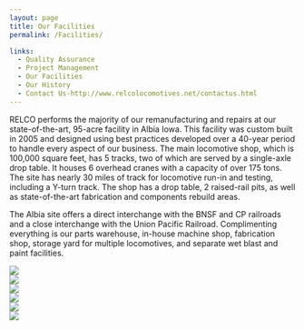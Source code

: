 ```yaml
---
layout: page
title: Our Facilities
permalink: /Facilities/

links:
  - Quality Assurance
  - Project Management
  - Our Facilities
  - Our History
  - Contact Us-http://www.relcolocomotives.net/contactus.html
---
```

RELCO performs the majority of our remanufacturing and repairs at our state-of-the-art, 95-acre facility in Albia Iowa.  This facility was custom built in 2005 and designed using best practices developed over a 40-year period to handle every aspect of our business. The main locomotive shop, which is 100,000 square feet, has 5 tracks, two of which are served by a single-axle drop table. It houses 6 overhead cranes with a capacity of over 175 tons. The site has nearly 30 miles of track for locomotive run-in and testing, including a Y-turn track. The shop has a drop table, 2 raised-rail pits, as well as state-of-the-art fabrication and components rebuild areas.

The Albia site offers a direct interchange with the BNSF and CP railroads and a close interchange with the Union Pacific Railroad. Complimenting everything is our parts warehouse, in-house machine shop, fabrication shop, storage yard for multiple locomotives, and separate wet blast and paint facilities.

<div class="row">
  <div class="col-md-6">
    <img src="{{site.baseurl}}/images/Facilities/albia.jpg" class="img-responsive">
  </div>

  <div class="col-md-6">
    <img src="{{site.baseurl}}/images/Facilities/albia2.png" class="img-responsive">
  </div>
</div>

<div class="row">
  <div class="col-md-6">
    <img src="{{site.baseurl}}/images/Facilities/albia3.jpg" class="img-responsive">
  </div>

  <div class="col-md-6">
    <img src="{{site.baseurl}}/images/Facilities/albia4.jpg" class="img-responsive">
  </div>
</div>

<div class="row">
  <div class="col-md-6">
    <img src="{{site.baseurl}}/images/Facilities/albiaAdmin.jpg" class="img-responsive">
  </div>

  <div class="col-md-6">
    <img src="{{site.baseurl}}/images/Facilities/albiaAdmin2.jpg" class="img-responsive">
  </div>
</div>
